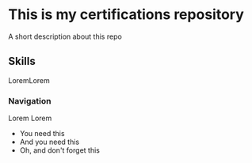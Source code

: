 # This is my certifications repository

A short description about this repo

## Skills

LoremLorem

### Navigation

Lorem Lorem

- You need this
- And you need this
- Oh, and don't forget this
